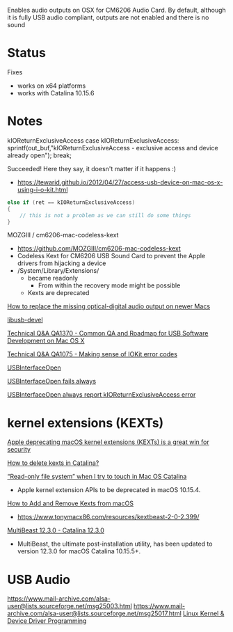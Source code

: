 Enables audio outputs on OSX for CM6206 Audio Card. By default, although it is fully USB audio compliant, outputs are not enabled and there is no sound

# Status

Fixes 
+ works on x64 platforms
+ works with Catalina 10.15.6

# Notes

kIOReturnExclusiveAccess
case kIOReturnExclusiveAccess: sprintf(out_buf,"kIOReturnExclusiveAccess - exclusive access and device already open"); break;

Succeeded! Here they say, it doesn't matter if it happens :)
+ https://tewarid.github.io/2012/04/27/access-usb-device-on-mac-os-x-using-i-o-kit.html

```cpp
else if (ret == kIOReturnExclusiveAccess)
{
    // this is not a problem as we can still do some things
}
```

MOZGIII / cm6206-mac-codeless-kext
+ https://github.com/MOZGIII/cm6206-mac-codeless-kext
+ Codeless Kext for CM6206 USB Sound Card to prevent the Apple drivers from hijacking a device
+ /System/Library/Extensions/
    + became readonly
        + From within the recovery mode might be possible
    + Kexts are deprecated

[How to replace the missing optical-digital audio output on newer Macs](https://www.macworld.com/article/3205890/how-to-replace-the-missing-optical-digital-audio-output-on-newer-macs.html)

[libusb-devel](https://sourceforge.net/p/libusb/mailman/libusb-devel/thread/4A12EB24.8080105%40probo.com/)


[Technical Q&A QA1370 - Common QA and Roadmap for USB Software Development on Mac OS X](http://mirror.informatimago.com/next/developer.apple.com/qa/qa2004/qa1370.html)

[Technical Q&A QA1075 - Making sense of IOKit error codes](http://mirror.informatimago.com/next/developer.apple.com/qa/qa2001/qa1075.html)

[USBInterfaceOpen](https://developer.apple.com/documentation/iokit/iousbinterfaceinterface192/1558701-usbinterfaceopen?language=objc)

[USBInterfaceOpen fails always](https://developer.apple.com/forums/thread/20953)

[USBInterfaceOpen always report kIOReturnExclusiveAccess error](https://stackoverflow.com/questions/31699051/usbinterfaceopen-always-report-kioreturnexclusiveaccess-error)

# kernel extensions (KEXTs)

[Apple deprecating macOS kernel extensions (KEXTs) is a great win for security](https://www.zdnet.com/article/apple-deprecating-macos-kernel-extensions-kexts-is-a-great-win-for-security/)

[How to delete kexts in Catalina?](https://apple.stackexchange.com/questions/372684/how-to-delete-kexts-in-catalina)

[“Read-only file system” when I try to touch in Mac OS Catalina](https://superuser.com/questions/1495124/read-only-file-system-when-i-try-to-touch-in-mac-os-catalina)
+ Apple kernel extension APIs to be deprecated in macOS 10.15.4.

[How to Add and Remove Kexts from macOS](https://www.maketecheasier.com/add-remove-kexts-from-macos/)
+ https://www.tonymacx86.com/resources/kextbeast-2-0-2.399/

[MultiBeast 12.3.0 - Catalina 12.3.0](https://www.tonymacx86.com/resources/multibeast-12-3-0-catalina.491/)
+ MultiBeast, the ultimate post-installation utility, has been updated to version 12.3.0 for macOS Catalina 10.15.5+.

# USB Audio

https://www.mail-archive.com/alsa-user@lists.sourceforge.net/msg25003.html
https://www.mail-archive.com/alsa-user@lists.sourceforge.net/msg25017.html
[Linux Kernel & Device Driver Programming](http://www.cs.fsu.edu/~baker/devices/)